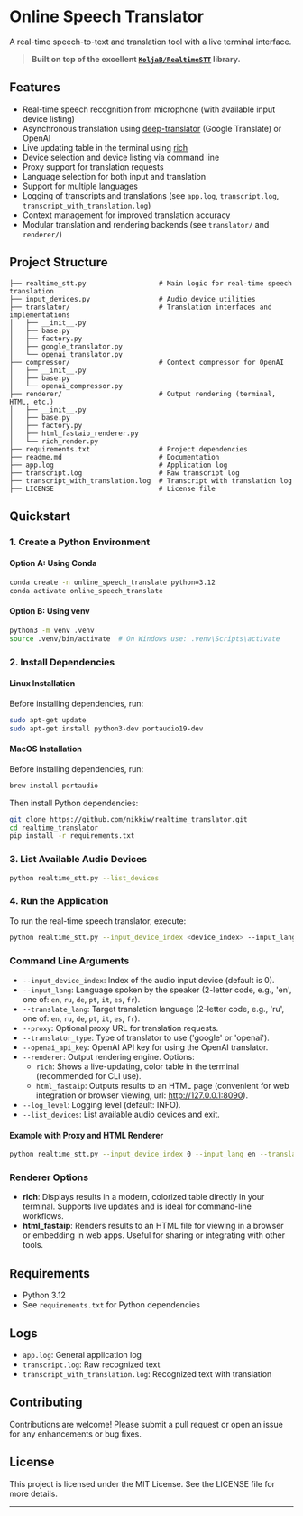# Online Speech Translator

A real-time speech-to-text and translation tool with a live terminal interface.

> **Built on top of the excellent [`KoljaB/RealtimeSTT`](https://github.com/KoljaB/RealtimeSTT) library.**

## Features

- Real-time speech recognition from microphone (with available input device listing)
- Asynchronous translation using [deep-translator](https://github.com/nidhaloff/deep-translator) (Google Translate) or OpenAI
- Live updating table in the terminal using [rich](https://github.com/Textualize/rich)
- Device selection and device listing via command line
- Proxy support for translation requests
- Language selection for both input and translation
- Support for multiple languages
- Logging of transcripts and translations (see `app.log`, `transcript.log`, `transcript_with_translation.log`)
- Context management for improved translation accuracy
- Modular translation and rendering backends (see `translator/` and `renderer/`)

## Project Structure

```
├── realtime_stt.py                  # Main logic for real-time speech translation
├── input_devices.py                 # Audio device utilities
├── translator/                      # Translation interfaces and implementations
│   ├── __init__.py
│   ├── base.py
│   ├── factory.py
│   ├── google_translator.py
│   └── openai_translator.py
├── compressor/                      # Context compressor for OpenAI
│   ├── __init__.py
│   ├── base.py
│   └── openai_compressor.py
├── renderer/                        # Output rendering (terminal, HTML, etc.)
│   ├── __init__.py
│   ├── base.py
│   ├── factory.py
│   ├── html_fastaip_renderer.py
│   └── rich_render.py
├── requirements.txt                 # Project dependencies
├── readme.md                        # Documentation
├── app.log                          # Application log
├── transcript.log                   # Raw transcript log
├── transcript_with_translation.log  # Transcript with translation log
├── LICENSE                          # License file
```

## Quickstart

### 1. Create a Python Environment

#### Option A: Using Conda

```bash
conda create -n online_speech_translate python=3.12
conda activate online_speech_translate
```

#### Option B: Using venv

```bash
python3 -m venv .venv
source .venv/bin/activate  # On Windows use: .venv\Scripts\activate
```

### 2. Install Dependencies

#### Linux Installation

Before installing dependencies, run:

```bash
sudo apt-get update
sudo apt-get install python3-dev portaudio19-dev
```

#### MacOS Installation

Before installing dependencies, run:

```bash
brew install portaudio
```

Then install Python dependencies:

```bash
git clone https://github.com/nikkiw/realtime_translator.git
cd realtime_translator
pip install -r requirements.txt
```

### 3. List Available Audio Devices

```bash
python realtime_stt.py --list_devices
```

### 4. Run the Application

To run the real-time speech translator, execute:

```bash
python realtime_stt.py --input_device_index <device_index> --input_lang <source_language> --translate_lang <target_language>
```

### Command Line Arguments

- `--input_device_index`: Index of the audio input device (default is 0).
- `--input_lang`: Language spoken by the speaker (2-letter code, e.g., 'en', one of: `en`, `ru`, `de`, `pt`, `it`, `es`, `fr`).
- `--translate_lang`: Target translation language (2-letter code, e.g., 'ru', one of: `en`, `ru`, `de`, `pt`, `it`, `es`, `fr`).
- `--proxy`: Optional proxy URL for translation requests.
- `--translator_type`: Type of translator to use ('google' or 'openai').
- `--openai_api_key`: OpenAI API key for using the OpenAI translator.
- `--renderer`: Output rendering engine. Options:
    - `rich`: Shows a live-updating, color table in the terminal (recommended for CLI use).
    - `html_fastaip`: Outputs results to an HTML page (convenient for web integration or browser viewing, url: http://127.0.0.1:8090).
- `--log_level`: Logging level (default: INFO).
- `--list_devices`: List available audio devices and exit.

#### Example with Proxy and HTML Renderer

```bash
python realtime_stt.py --input_device_index 0 --input_lang en --translate_lang ru --renderer html_fastaip --proxy http://user:pass@host:port
```

### Renderer Options

- **rich**: Displays results in a modern, colorized table directly in your terminal. Supports live updates and is ideal for command-line workflows.
- **html_fastaip**: Renders results to an HTML file for viewing in a browser or embedding in web apps. Useful for sharing or integrating with other tools.

## Requirements

- Python 3.12
- See `requirements.txt` for Python dependencies

## Logs

- `app.log`: General application log
- `transcript.log`: Raw recognized text
- `transcript_with_translation.log`: Recognized text with translation

## Contributing

Contributions are welcome! Please submit a pull request or open an issue for any enhancements or bug fixes.

## License

This project is licensed under the MIT License. See the LICENSE file for more details.

---
